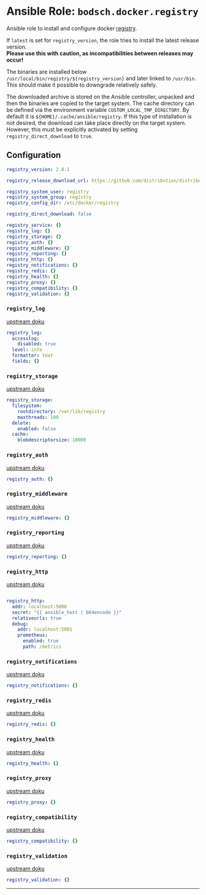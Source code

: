 
# Ansible Role:  `bodsch.docker.registry` 

Ansible role to install and configure docker [registry](https://github.com/distribution/distribution).

If `latest` is set for `registry_version`, the role tries to install the latest release version.  
**Please use this with caution, as incompatibilities between releases may occur!**

The binaries are installed below `/usr/local/bin/registry/${registry_version}` and later linked to `/usr/bin`. 
This should make it possible to downgrade relatively safely.

The downloaded archive is stored on the Ansible controller, unpacked and then the binaries are copied to the target system.
The cache directory can be defined via the environment variable `CUSTOM_LOCAL_TMP_DIRECTORY`. 
By default it is `${HOME}/.cache/ansible/registry`.
If this type of installation is not desired, the download can take place directly on the target system. 
However, this must be explicitly activated by setting `registry_direct_download` to `true`.

## Configuration

```yaml
registry_version: 2.8.1

registry_release_download_url: https://github.com/distribution/distribution/releases

registry_system_user: registry
registry_system_group: registry
registry_config_dir: /etc/docker/registry

registry_direct_download: false

registry_service: {}
registry_log: {}
registry_storage: {}
registry_auth: {}
registry_middleware: {}
registry_reporting: {}
registry_http: {}
registry_notifications: {}
registry_redis: {}
registry_health: {}
registry_proxy: {}
registry_compatibility: {}
registry_validation: {}
```

### `registry_log`

[upstream doku](https://github.com/distribution/distribution/blob/main/docs/configuration.md#log)

```yaml
registry_log:
  accesslog:
    disabled: true
  level: info
  formatter: text
  fields: {}
```

### `registry_storage`

[upstream doku](https://github.com/distribution/distribution/blob/main/docs/configuration.md#storage)
```yaml
registry_storage:
  filesystem:
    rootdirectory: /var/lib/registry
    maxthreads: 100
  delete:
    enabled: false
  cache:
    blobdescriptorsize: 10000

```

### `registry_auth`

[upstream doku](https://github.com/distribution/distribution/blob/main/docs/configuration.md#auth)
```yaml
registry_auth: {}
```

### `registry_middleware`

[upstream doku](https://github.com/distribution/distribution/blob/main/docs/configuration.md#middleware)
```yaml
registry_middleware: {}
```

### `registry_reporting`

[upstream doku](https://github.com/distribution/distribution/blob/main/docs/configuration.md#reporting)
```yaml
registry_reporting: {}
```

### `registry_http`

[upstream doku](https://github.com/distribution/distribution/blob/main/docs/configuration.md#http)
```yaml

registry_http:
  addr: localhost:5000
  secret: "{{ ansible_host | b64encode }}"
  relativeurls: true
  debug:
    addr: localhost:5001
    prometheus:
      enabled: true
      path: /metrics
```

### `registry_notifications`

[upstream doku](https://github.com/distribution/distribution/blob/main/docs/configuration.md#notifications)
```yaml
registry_notifications: {}
```

### `registry_redis`

[upstream doku](https://github.com/distribution/distribution/blob/main/docs/configuration.md#redis)
```yaml
registry_redis: {}
```

### `registry_health`

[upstream doku](https://github.com/distribution/distribution/blob/main/docs/configuration.md#health)
```yaml
registry_health: {}
```

### `registry_proxy`

[upstream doku](https://github.com/distribution/distribution/blob/main/docs/configuration.md#proxy)

```yaml
registry_proxy: {}
```

### `registry_compatibility`

[upstream doku](https://github.com/distribution/distribution/blob/main/docs/configuration.md#compatibility)
```yaml
registry_compatibility: {}
```

### `registry_validation`

[upstream doku](https://github.com/distribution/distribution/blob/main/docs/configuration.md#validation)
```yaml
registry_validation: {}
```


---

